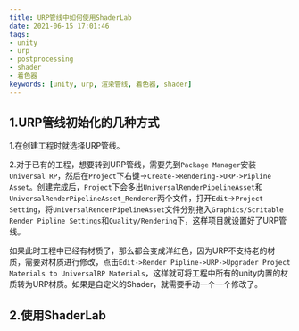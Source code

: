 ```yaml
---
title: URP管线中如何使用ShaderLab
date: 2021-06-15 17:01:46
tags: 
- unity 
- urp 
- postprocessing
- shader
- 着色器
keywords: [unity, urp, 渲染管线, 着色器, shader]
---
```


## 1.URP管线初始化的几种方式

1.在创建工程时就选择URP管线。

2.对于已有的工程，想要转到URP管线，需要先到`Package Manager`安装`Universal RP`，然后在`Project`下右键->`Create->Rendering->URP->Pipline Asset`。创建完成后，`Project`下会多出`UniversalRenderPipelineAsset`和`UniversalRenderPipelineAsset_Renderer`两个文件，打开`Edit`->`Project Setting`，将`UniversalRenderPipelineAsset`文件分别拖入`Graphics/Scritable Render Pipline Settings`和`Quality/Rendering`下，这样项目就设置好了URP管线。

如果此时工程中已经有材质了，那么都会变成洋红色，因为URP不支持老的材质，需要对材质进行修改，点击`Edit->Render Pipline->URP->Upgrader Project Materials to UniversalRP Materials`，这样就可将工程中所有的unity内置的材质转为URP材质。如果是自定义的Shader，就需要手动一个一个修改了。

## 2.使用ShaderLab

